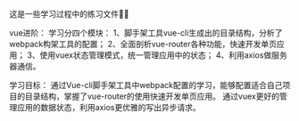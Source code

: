
这是一些学习过程中的练习文件💪💪



vue进阶：
学习分四个模块：
1、脚手架工具vue-cli生成出的目录结构，分析了webpack构架工具的配置；
2、全面剖析vue-router各种功能，快速开发单页应用；
3、使用vuex状态管理模式，统一管理应用中的状态；
4、利用axios做服务器通信。



学习目标：
通过Vue-cli脚手架工具中webpack配置的学习，能够配置适合自己项目的目录结构，掌握了vue-router的使用快速开发单页应用。
通过vuex更好的管理应用的数据状态，利用axios更优雅的写出异步请求。
